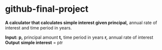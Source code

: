 # github-final-project

**A calculator that calculates simple interest given principal,** annual rate of interest and time period in years.

**Input:**
   **p,** principal amount
   **t,** time period in years
   **r,** annual rate of interest
**Output**
   **simple interest** = p*t*r
